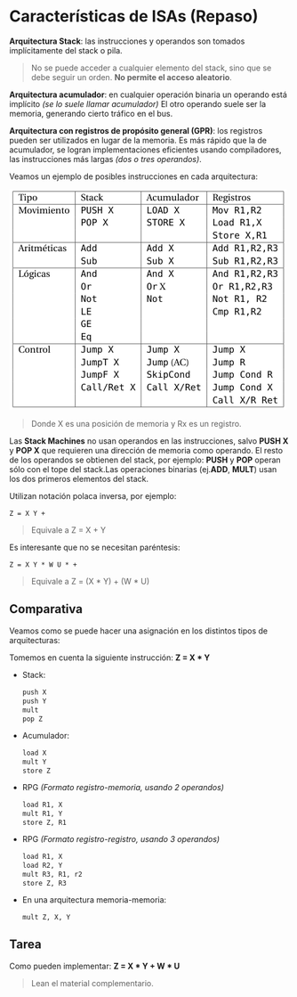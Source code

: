 # Características de ISAs (Repaso)


**Arquitectura Stack**: las instrucciones y operandos son tomados implícitamente del stack o pila. 

> No se puede acceder a cualquier elemento del stack, sino que se debe seguir un orden. **No permite el acceso aleatorio**.

**Arquitectura acumulador**: en cualquier operación binaria un operando está implícito *(se lo suele llamar acumulador)* El otro operando suele ser la memoria, generando cierto tráfico en el bus.

**Arquitectura con registros de propósito general (GPR)**: los registros pueden ser utilizados en lugar de la memoria. Es más rápido que la de acumulador, se logran implementaciones eficientes usando compiladores, las instrucciones más largas *(dos o tres operandos)*.

Veamos un ejemplo de posibles instrucciones en cada arquitectura: 

![](../figuras/posibles.png)

> Donde X es una posición de memoria y Rx es un registro.

Las **Stack Machines** no usan operandos en las instrucciones, salvo **PUSH X** y **POP X** que requieren una dirección de memoria como operando. El resto de los operandos se obtienen del stack, por ejemplo: **PUSH** y **POP** operan sólo con el tope del stack.Las operaciones binarias (ej.**ADD**, **MULT**) usan los dos primeros elementos del stack.

Utilizan notación polaca inversa, por ejemplo: 

```
Z = X Y +
```

> Equivale a Z = X + Y

Es interesante que no se necesitan paréntesis:

```
Z = X Y * W U * +
```

> Equivale a Z = (X * Y) + (W * U)

## Comparativa

Veamos como se puede hacer una asignación en los distintos tipos de arquitecturas:

Tomemos en cuenta la siguiente instrucción: **Z = X * Y**

- Stack:
  
    ```
    push X
    push Y
    mult
    pop Z
    ```

- Acumulador: 
  
    ```
    load X
    mult Y
    store Z
    ```

- RPG *(Formato registro-memoria, usando 2 operandos)*

    ```
    load R1, X
    mult R1, Y
    store Z, R1
    ```
- RPG *(Formato registro-registro, usando 3 operandos)*

    ```
    load R1, X
    load R2, Y
    mult R3, R1, r2
    store Z, R3
    ```

- En una arquitectura memoria-memoria:

    ```
    mult Z, X, Y
    ```

## Tarea

Como pueden implementar: **Z = X * Y + W * U**

> Lean el material complementario.
